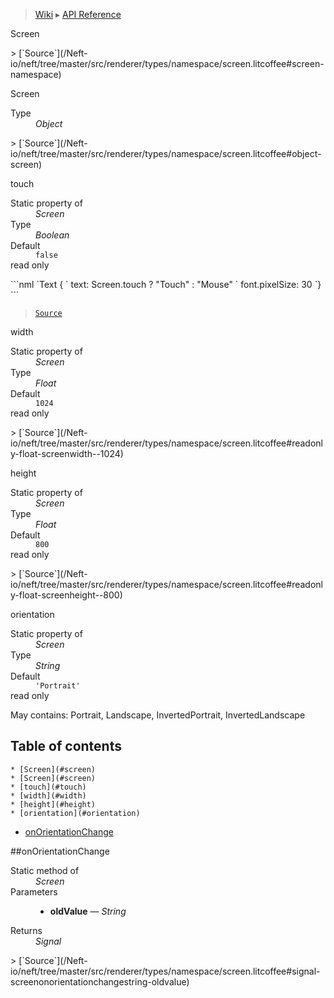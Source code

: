 > [Wiki](Home) ▸ [API Reference](API-Reference)

Screen
<dl></dl>
> [`Source`](/Neft-io/neft/tree/master/src/renderer/types/namespace/screen.litcoffee#screen-namespace)

Screen
<dl><dt>Type</dt><dd><i>Object</i></dd></dl>
> [`Source`](/Neft-io/neft/tree/master/src/renderer/types/namespace/screen.litcoffee#object-screen)

touch
<dl><dt>Static property of</dt><dd><i>Screen</i></dd><dt>Type</dt><dd><i>Boolean</i></dd><dt>Default</dt><dd><code>false</code></dd><dt>read only</dt></dl>
```nml
`Text {
`   text: Screen.touch ? "Touch" : "Mouse"
`   font.pixelSize: 30
`}
```

> [`Source`](/Neft-io/neft/tree/master/src/renderer/types/namespace/screen.litcoffee#readonly-boolean-screentouch--false)

width
<dl><dt>Static property of</dt><dd><i>Screen</i></dd><dt>Type</dt><dd><i>Float</i></dd><dt>Default</dt><dd><code>1024</code></dd><dt>read only</dt></dl>
> [`Source`](/Neft-io/neft/tree/master/src/renderer/types/namespace/screen.litcoffee#readonly-float-screenwidth--1024)

height
<dl><dt>Static property of</dt><dd><i>Screen</i></dd><dt>Type</dt><dd><i>Float</i></dd><dt>Default</dt><dd><code>800</code></dd><dt>read only</dt></dl>
> [`Source`](/Neft-io/neft/tree/master/src/renderer/types/namespace/screen.litcoffee#readonly-float-screenheight--800)

orientation
<dl><dt>Static property of</dt><dd><i>Screen</i></dd><dt>Type</dt><dd><i>String</i></dd><dt>Default</dt><dd><code>'Portrait'</code></dd><dt>read only</dt></dl>
May contains: Portrait, Landscape, InvertedPortrait, InvertedLandscape

## Table of contents
    * [Screen](#screen)
    * [Screen](#screen)
    * [touch](#touch)
    * [width](#width)
    * [height](#height)
    * [orientation](#orientation)
  * [onOrientationChange](#onorientationchange)

##onOrientationChange
<dl><dt>Static method of</dt><dd><i>Screen</i></dd><dt>Parameters</dt><dd><ul><li><b>oldValue</b> — <i>String</i></li></ul></dd><dt>Returns</dt><dd><i>Signal</i></dd></dl>
> [`Source`](/Neft-io/neft/tree/master/src/renderer/types/namespace/screen.litcoffee#signal-screenonorientationchangestring-oldvalue)

